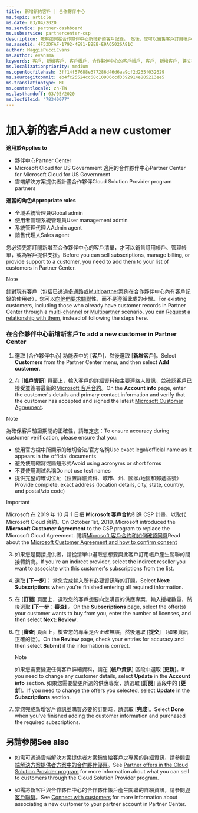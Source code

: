```yaml
---
title: 新增新的客戶 | 合作夥伴中心
ms.topic: article
ms.date: 03/04/2020
ms.service: partner-dashboard
ms.subservice: partnercenter-csp
description: 瞭解如何在合作夥伴中心新增新的客戶記錄。 然後，您可以銷售客戶訂用帳戶、管理帳單，或提供客戶支援。
ms.assetid: 4F53DFAF-1792-4E91-BBEB-E9A65026A81C
author: MaggiePucciEvans
ms.author: evansma
keywords: 客戶, 新增客戶, 客戶帳戶, 合作夥伴中心的客戶帳戶, 客戶, 新增客戶, 建立客戶帳戶
ms.localizationpriority: medium
ms.openlocfilehash: 3ff14f57688e377286d46d6aa9cf2d235f032629
ms.sourcegitcommit: eb4fc25524cc68c10906ccd3392914e805213ee5
ms.translationtype: MT
ms.contentlocale: zh-TW
ms.lasthandoff: 03/05/2020
ms.locfileid: "78340077"
---
```

# <a name="add-a-new-customer"></a><span data-ttu-id="f73cd-105">加入新的客戶</span><span class="sxs-lookup"><span data-stu-id="f73cd-105">Add a new customer</span></span> 

<span data-ttu-id="f73cd-106">**適用於**</span><span class="sxs-lookup"><span data-stu-id="f73cd-106">**Applies to**</span></span>

- <span data-ttu-id="f73cd-107">夥伴中心</span><span class="sxs-lookup"><span data-stu-id="f73cd-107">Partner Center</span></span>
- <span data-ttu-id="f73cd-108">Microsoft Cloud for US Government 適用的合作夥伴中心</span><span class="sxs-lookup"><span data-stu-id="f73cd-108">Partner Center for Microsoft Cloud for US Government</span></span>
- <span data-ttu-id="f73cd-109">雲端解決方案提供者計畫合作夥伴</span><span class="sxs-lookup"><span data-stu-id="f73cd-109">Cloud Solution Provider program partners</span></span>

<span data-ttu-id="f73cd-110">**適當的角色**</span><span class="sxs-lookup"><span data-stu-id="f73cd-110">**Appropriate roles**</span></span>

- <span data-ttu-id="f73cd-111">全域系統管理員</span><span class="sxs-lookup"><span data-stu-id="f73cd-111">Global admin</span></span>
- <span data-ttu-id="f73cd-112">使用者管理系統管理員</span><span class="sxs-lookup"><span data-stu-id="f73cd-112">User management admin</span></span>
- <span data-ttu-id="f73cd-113">系統管理代理人</span><span class="sxs-lookup"><span data-stu-id="f73cd-113">Admin agent</span></span>
- <span data-ttu-id="f73cd-114">銷售代理人</span><span class="sxs-lookup"><span data-stu-id="f73cd-114">Sales agent</span></span>


<span data-ttu-id="f73cd-115">您必須先將訂閱新增至合作夥伴中心的客戶清單，才可以銷售訂用帳戶、管理帳單，或為客戶提供支援。</span><span class="sxs-lookup"><span data-stu-id="f73cd-115">Before you can sell subscriptions, manage billing, or provide support to a customer, you need to add them to your list of customers in Partner  Center.</span></span>

>[!NOTE]
><span data-ttu-id="f73cd-116">針對現有客戶（包括已透過[多](multichannel.md)通路或[Multipartner](multipartner.md)案例在合作夥伴中心內有客戶記錄的使用者），您可以[向他們要求關聯](request-a-relationship-with-a-customer.md)性，而不是遵循此處的步驟。</span><span class="sxs-lookup"><span data-stu-id="f73cd-116">For existing customers, including those who already have customer records in Partner Center through a [multi-channel](multichannel.md) or [Multipartner](multipartner.md) scenario, you can [Request a relationship with them](request-a-relationship-with-a-customer.md), instead of following the steps here.</span></span>

### <a name="to-add-a-new-customer-in-partner-center"></a><span data-ttu-id="f73cd-117">在合作夥伴中心新增新客戶</span><span class="sxs-lookup"><span data-stu-id="f73cd-117">To add a new customer in Partner Center</span></span>

1. <span data-ttu-id="f73cd-118">選取 [合作夥伴中心] 功能表中的 [**客戶**]，然後選取 [**新增客戶**]。</span><span class="sxs-lookup"><span data-stu-id="f73cd-118">Select **Customers** from the Partner Center menu, and then select **Add customer**.</span></span>

2. <span data-ttu-id="f73cd-119">在 [**帳戶資訊**] 頁面上，輸入客戶的詳細資料和主要連絡人資訊，並確認客戶已接受並簽署最新的[Microsoft 客戶合約](agreements.md)。</span><span class="sxs-lookup"><span data-stu-id="f73cd-119">On the **Account info** page, enter the customer's details and primary contact information and verify that the customer has accepted and signed the latest [Microsoft Customer Agreement](agreements.md).</span></span>

>[!NOTE]
>
><span data-ttu-id="f73cd-120">為確保客戶驗證期間的正確性，請確定您：</span><span class="sxs-lookup"><span data-stu-id="f73cd-120">To ensure accuracy during customer verification, please ensure that you:</span></span>
>- <span data-ttu-id="f73cd-121">使用官方檔中所顯示的確切合法/官方名稱</span><span class="sxs-lookup"><span data-stu-id="f73cd-121">Use exact legal/official name as it appears in the official documents</span></span>
>- <span data-ttu-id="f73cd-122">避免使用縮寫或簡短形式</span><span class="sxs-lookup"><span data-stu-id="f73cd-122">Avoid using acronyms or short forms</span></span>
>- <span data-ttu-id="f73cd-123">不要使用測試名稱</span><span class="sxs-lookup"><span data-stu-id="f73cd-123">Do not use test names</span></span>
>- <span data-ttu-id="f73cd-124">提供完整的確切位址（位置詳細資料、城市、州、國家/地區和郵遞區號）</span><span class="sxs-lookup"><span data-stu-id="f73cd-124">Provide complete, exact address (location details, city, state, country, and postal/zip code)</span></span>


>[!IMPORTANT] 
> <span data-ttu-id="f73cd-125">Microsoft 在 2019 年 10 月 1 日把 **Microsoft 客戶合約**引進 CSP 計畫，以取代 Microsoft Cloud 合約。</span><span class="sxs-lookup"><span data-stu-id="f73cd-125">On October 1st, 2019, Microsoft introduced the **Microsoft Customer Agreement** to the CSP program to replace the Microsoft Cloud Agreement.</span></span> <span data-ttu-id="f73cd-126">閱讀[Microsoft 客戶合約和如何確認同意](confirm-customer-agreement.md)</span><span class="sxs-lookup"><span data-stu-id="f73cd-126">Read about the [Microsoft Customer Agreement and how to confirm consent](confirm-customer-agreement.md)</span></span>
  
3. <span data-ttu-id="f73cd-127">如果您是間接提供者，請從清單中選取您想要與此客戶訂用帳戶產生關聯的間接轉銷商。</span><span class="sxs-lookup"><span data-stu-id="f73cd-127">If you're an indirect provider, select the indirect reseller you want to associate with this customer's subscriptions from the list.</span></span>

4. <span data-ttu-id="f73cd-128">選取 **[下一步]：** 當您完成輸入所有必要資訊時的訂閱。</span><span class="sxs-lookup"><span data-stu-id="f73cd-128">Select **Next: Subscriptions** when you're finished entering all required information.</span></span>

5. <span data-ttu-id="f73cd-129">在 [**訂閱**] 頁面上，選取您的客戶想要向您購買的供應專案、輸入授權數量，然後選取 **[下一步：審查]** 。</span><span class="sxs-lookup"><span data-stu-id="f73cd-129">On the **Subscriptions** page, select the offer(s) your customer wants to buy from you, enter the number of licenses, and then select **Next: Review**.</span></span>

6. <span data-ttu-id="f73cd-130">在 [**審查**] 頁面上，檢查您的專案是否正確無誤，然後選取 [**提交**] （如果資訊正確的話）。</span><span class="sxs-lookup"><span data-stu-id="f73cd-130">On the **Review** page, check your entries for accuracy and then select **Submit** if the information is correct.</span></span>

    >[!NOTE]
    ><span data-ttu-id="f73cd-131">如果您需要變更任何客戶詳細資料，請在 [**帳戶資訊**] 區段中選取 [**更新**]。</span><span class="sxs-lookup"><span data-stu-id="f73cd-131">If you need to change any customer details, select **Update** in the **Account info** section.</span></span> <span data-ttu-id="f73cd-132">如果您需要變更所選的供應專案，請選取 [**訂閱**] 區段中的 [**更新**]。</span><span class="sxs-lookup"><span data-stu-id="f73cd-132">If you need to change the offers you selected, select **Update** in the **Subscriptions** section.</span></span>

7. <span data-ttu-id="f73cd-133">當您完成新增客戶資訊並購買必要的訂閱時，請選取 [**完成**]。</span><span class="sxs-lookup"><span data-stu-id="f73cd-133">Select **Done** when you've finished adding the customer information and purchased the required subscriptions.</span></span>

## <a name="see-also"></a><span data-ttu-id="f73cd-134">另請參閱</span><span class="sxs-lookup"><span data-stu-id="f73cd-134">See also</span></span>

- <span data-ttu-id="f73cd-135">如需可透過雲端解決方案提供者方案銷售給客戶之專案的詳細資訊，請參閱[雲端解決方案提供者方案中的合作夥伴優惠](csp-offers.md)。</span><span class="sxs-lookup"><span data-stu-id="f73cd-135">See [Partner offers in the Cloud Solution Provider program](csp-offers.md) for more information about what you can sell to customers through the Cloud Solution Provider program.</span></span>

- <span data-ttu-id="f73cd-136">如需將新客戶與合作夥伴中心的合作夥伴帳戶產生關聯的詳細資訊，請參閱[與客戶聯繫](customer-accounts.md)。</span><span class="sxs-lookup"><span data-stu-id="f73cd-136">See [Connect with customers](customer-accounts.md) for more information about associating a new customer to your partner account in Partner Center.</span></span>
